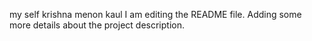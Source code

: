 my self krishna menon kaul I am editing the README file. Adding some more details about the project description.

